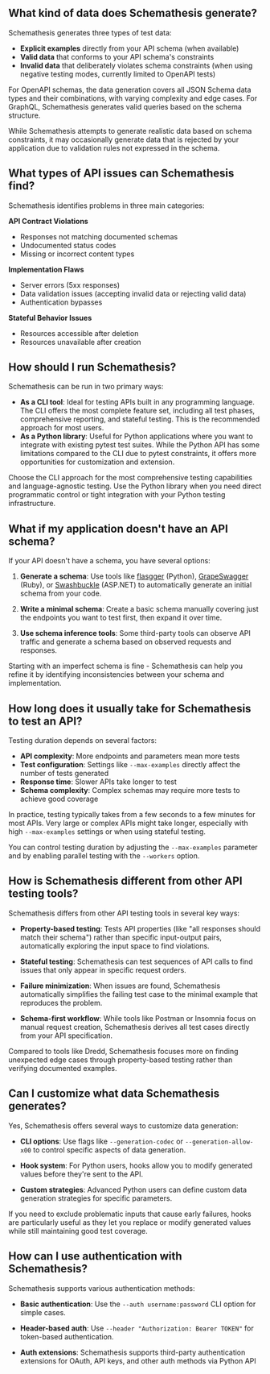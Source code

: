## What kind of data does Schemathesis generate?

Schemathesis generates three types of test data:

- **Explicit examples** directly from your API schema (when available)
- **Valid data** that conforms to your API schema's constraints
- **Invalid data** that deliberately violates schema constraints (when using negative testing modes, currently limited to OpenAPI tests)

For OpenAPI schemas, the data generation covers all JSON Schema data types and their combinations, with varying complexity and edge cases. For GraphQL, Schemathesis generates valid queries based on the schema structure.

While Schemathesis attempts to generate realistic data based on schema constraints, it may occasionally generate data that is rejected by your application due to validation rules not expressed in the schema.

## What types of API issues can Schemathesis find?

Schemathesis identifies problems in three main categories:

**API Contract Violations**

- Responses not matching documented schemas
- Undocumented status codes
- Missing or incorrect content types

**Implementation Flaws**

- Server errors (5xx responses)
- Data validation issues (accepting invalid data or rejecting valid data)
- Authentication bypasses

**Stateful Behavior Issues**

- Resources accessible after deletion
- Resources unavailable after creation

## How should I run Schemathesis?

Schemathesis can be run in two primary ways:

- **As a CLI tool**: Ideal for testing APIs built in any programming language. The CLI offers the most complete feature set, including all test phases, comprehensive reporting, and stateful testing. This is the recommended approach for most users.
- **As a Python library**: Useful for Python applications where you want to integrate with existing pytest test suites. While the Python API has some limitations compared to the CLI due to pytest constraints, it offers more opportunities for customization and extension.

Choose the CLI approach for the most comprehensive testing capabilities and language-agnostic testing. Use the Python library when you need direct programmatic control or tight integration with your Python testing infrastructure.

## What if my application doesn't have an API schema?

If your API doesn't have a schema, you have several options:

1. **Generate a schema**: Use tools like [flasgger](https://github.com/flasgger/flasgger) (Python), [GrapeSwagger](https://github.com/ruby-grape/grape-swagger) (Ruby), or [Swashbuckle](https://github.com/domaindrivendev/Swashbuckle.AspNetCore) (ASP.NET) to automatically generate an initial schema from your code.

2. **Write a minimal schema**: Create a basic schema manually covering just the endpoints you want to test first, then expand it over time.

3. **Use schema inference tools**: Some third-party tools can observe API traffic and generate a schema based on observed requests and responses.

Starting with an imperfect schema is fine - Schemathesis can help you refine it by identifying inconsistencies between your schema and implementation.

## How long does it usually take for Schemathesis to test an API?

Testing duration depends on several factors:

- **API complexity**: More endpoints and parameters mean more tests
- **Test configuration**: Settings like `--max-examples` directly affect the number of tests generated
- **Response time**: Slower APIs take longer to test
- **Schema complexity**: Complex schemas may require more tests to achieve good coverage

In practice, testing typically takes from a few seconds to a few minutes for most APIs. Very large or complex APIs might take longer, especially with high `--max-examples` settings or when using stateful testing.

You can control testing duration by adjusting the `--max-examples` parameter and by enabling parallel testing with the `--workers` option.

## How is Schemathesis different from other API testing tools?

Schemathesis differs from other API testing tools in several key ways:

- **Property-based testing**: Tests API properties (like "all responses should match their schema") rather than specific input-output pairs, automatically exploring the input space to find violations.

- **Stateful testing**: Schemathesis can test sequences of API calls to find issues that only appear in specific request orders.

- **Failure minimization**: When issues are found, Schemathesis automatically simplifies the failing test case to the minimal example that reproduces the problem.

- **Schema-first workflow**: While tools like Postman or Insomnia focus on manual request creation, Schemathesis derives all test cases directly from your API specification.

Compared to tools like Dredd, Schemathesis focuses more on finding unexpected edge cases through property-based testing rather than verifying documented examples.

## Can I customize what data Schemathesis generates?

Yes, Schemathesis offers several ways to customize data generation:

- **CLI options**: Use flags like `--generation-codec` or `--generation-allow-x00` to control specific aspects of data generation.

- **Hook system**: For Python users, hooks allow you to modify generated values before they're sent to the API.

- **Custom strategies**: Advanced Python users can define custom data generation strategies for specific parameters.

If you need to exclude problematic inputs that cause early failures, hooks are particularly useful as they let you replace or modify generated values while still maintaining good test coverage.

## How can I use authentication with Schemathesis?

Schemathesis supports various authentication methods:

- **Basic authentication**: Use the `--auth username:password` CLI option for simple cases.

- **Header-based auth**: Use `--header "Authorization: Bearer TOKEN"` for token-based authentication.

- **Auth extensions**: Schemathesis supports third-party authentication extensions for OAuth, API keys, and other auth methods via Python API

